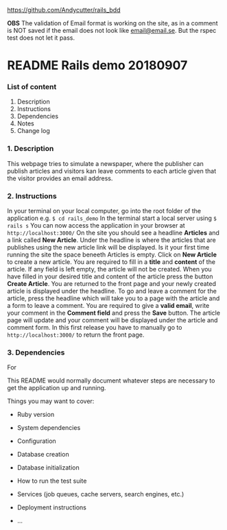 https://github.com/Andycutter/rails_bdd

**OBS**
The validation of Email format is working on the site, as in a comment is NOT saved if the email does not look like email@email.se. But the rspec test does not let it pass.

# README Rails demo 20180907

### List of content

1. Description
2. Instructions
3. Dependencies
4. Notes
5. Change log

### 1. Description
This webpage tries to simulate a newspaper, where the publisher can publish articles and visitors kan leave comments to each article given that the visitor provides an email address.

### 2. Instructions
In your terminal on your local computer, go into the root folder of the application e.g. `$ cd rails_demo`
In the terminal start a local server using `$ rails s`
You can now access the application in your browser at `http://localhost:3000/`
On the site you should see a headline **Articles** and a link called **New Article**.
Under the headline is where the articles that are publishes using the new article link will be displayed. Is it your first time running the site the space beneeth Articles is empty.
Click on **New Article** to create a new article. You are required to fill in a **title** and **content** of the article. If any field is left empty, the article will not be created. When you have filled in your desired title and content of the article press the button **Create Article**. You are returned to the front page and your newly created article is displayed under the headline.
To go and leave a comment for the article, press the headline which will take you to a page with the article and a form to leave a comment. You are required to give a **valid email**, write your comment in the **Comment field** and press the **Save** button. The article page will update and your comment will be displayed under the article and comment form.
In this first release you have to manually go to `http://localhost:3000/` to return the front page.

### 3. Dependencies
For 

This README would normally document whatever steps are necessary to get the
application up and running.

Things you may want to cover:

* Ruby version

* System dependencies

* Configuration

* Database creation

* Database initialization

* How to run the test suite

* Services (job queues, cache servers, search engines, etc.)

* Deployment instructions

* ...
